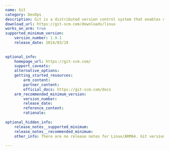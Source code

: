 ```yaml
---
name: Git
category: DevOps
description: Git is a distributed version control system that enables developers to efficiently track code changes, collaborate seamlessly, and revert to earlier versions when needed.
download_url: https://git-scm.com/downloads/linux
works_on_arm: true
supported_minimum_version:
    version_number: 1.9.1
    release_date: 2014/03/19
 
 
optional_info:
    homepage_url: https://git-scm.com/
    support_caveats:
    alternative_options:
    getting_started_resources:
        arm_content:
        partner_content:
        official_docs: https://git-scm.com/docs
    arm_recommended_minimum_version:
        version_number:
        release_date:
        reference_content:
        rationale:
 
optional_hidden_info:
    release_notes__supported_minimum:
    release_notes__recommended_minimum:
    other_info: There are no release notes for Linux/ARM64. Git version 1.9.1 is the minimum version that can be installed via apt on the Ubuntu Trusty. Similarly, version 2.7.4 is the minimum available version installed via apt on Ubuntu Xenial, and 2.17.0 is the minimum available installed via apt on Ubuntu Bionic.
 
---
```

